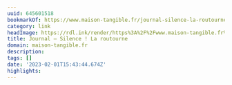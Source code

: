 ```yaml
---
uuid: 645601518
bookmarkOf: https://www.maison-tangible.fr/journal-silence-la-routourne
category: link
headImage: https://rdl.ink/render/https%3A%2F%2Fwww.maison-tangible.fr%2Fjournal-silence-la-routourne
title: Journal – Silence ! La routourne
domain: maison-tangible.fr
description: 
tags: []
date: '2023-02-01T15:43:44.674Z'
highlights: 
---
```



